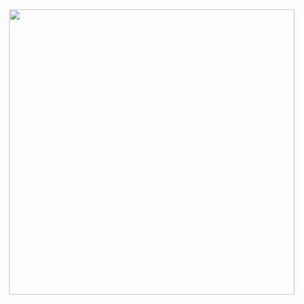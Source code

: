 <div align="right"><img width="500" src="https://raw.githubusercontent.com/LfqGithub/LfqGithub.github.io/master/images/example.png"/></div>

